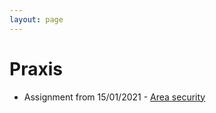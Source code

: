 ```yaml
---
layout: page
---
```


# Praxis

* Assignment from 15/01/2021 - [Area security](https://teleinformatika.sharepoint.com/sites/2CaPRA-EZS20-21/_layouts/15/Doc.aspx?sourcedoc={f9f23f31-b4f2-4add-a08e-311771d5ebf8}&action=view&wd=target%28Vojt%C4%9Bch%20AUGSTE%2FDom%C3%A1c%C3%AD%20%C3%BAkol.one%7Cc43e7f7b-8c80-4e80-8de1-f05e947caa33%2FPrvky%20prostorov%C3%A9%20ochrany%7C23ece3df-6a51-4498-9ac8-30bad1a65ae4%2F%29&wdorigin=703)